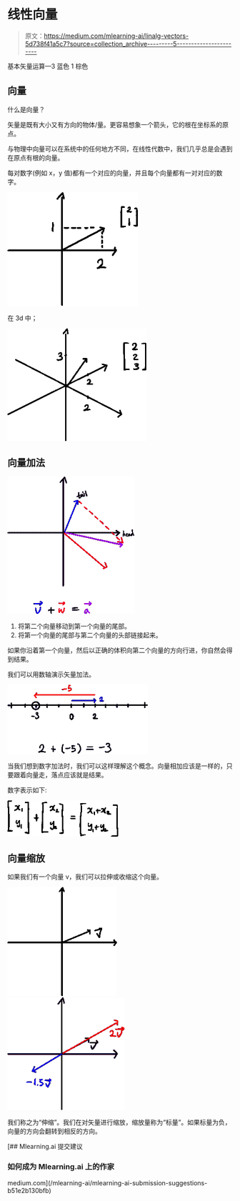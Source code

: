 # 线性向量

> 原文：<https://medium.com/mlearning-ai/linalg-vectors-5d738f41a5c7?source=collection_archive---------5----------------------->

基本矢量运算—3 蓝色 1 棕色

## 向量

什么是向量？

矢量是既有大小又有方向的物体/量。更容易想象一个箭头，它的根在坐标系的原点。

与物理中向量可以在系统中的任何地方不同，在线性代数中，我们几乎总是会遇到在原点有根的向量。

每对数字(例如 x，y 值)都有一个对应的向量，并且每个向量都有一对对应的数字。

![](img/91f752e83ba3de50362484f6ac1abd61.png)

在 3d 中；

![](img/763e8ddf7c57f3272b27d02313f74204.png)

## 向量加法

![](img/0c0dfa9f76ee69fb5be534c122e9d879.png)

1.  将第二个向量移动到第一个向量的尾部。
2.  将第一个向量的尾部与第二个向量的头部链接起来。

如果你沿着第一个向量，然后以正确的体积向第二个向量的方向行进，你自然会得到结果。

我们可以用数轴演示矢量加法。

![](img/20e82b26f9ea55fb661a56ecaccb3a4f.png)

当我们想到数字加法时，我们可以这样理解这个概念。向量相加应该是一样的，只要跟着向量走，落点应该就是结果。

数字表示如下:

![](img/4dc6bec1e8b57a1aebc68c6bb9f5816b.png)

## 向量缩放

如果我们有一个向量 v，我们可以拉伸或收缩这个向量。

![](img/a54699072cebeb4a920ba54306d31fe6.png)![](img/f86a4a3c3a1a0397f53728c4d3aa29cd.png)

我们称之为“伸缩”。我们在对矢量进行缩放，缩放量称为“标量”。如果标量为负，向量的方向会翻转到相反的方向。

[](/mlearning-ai/mlearning-ai-submission-suggestions-b51e2b130bfb) [## Mlearning.ai 提交建议

### 如何成为 Mlearning.ai 上的作家

medium.com](/mlearning-ai/mlearning-ai-submission-suggestions-b51e2b130bfb)